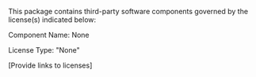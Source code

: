 This package contains third-party software components governed by the license(s) indicated below:

Component Name: None

License Type: "None"

[Provide links to licenses]
